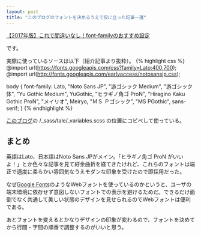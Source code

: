 ```yaml
---
layout: post
title: "このブログのフォントを決めるうえで役に立った記事一選"
---
```

[【2017年版】これで間違いなし！font-familyのおすすめ設定](http://hikineet.com/font-family/)

です。

実際に使っているソースは以下（紹介記事より抜粋）。
{% highlight css %}
@import url(https://fonts.googleapis.com/css?family=Lato:400,700);
@import url(http://fonts.googleapis.com/earlyaccess/notosansjp.css);

body {
    font-family: Lato, "Noto Sans JP", "游ゴシック Medium", "游ゴシック体", "Yu Gothic Medium", YuGothic, "ヒラギノ角ゴ ProN", "Hiragino Kaku Gothic ProN", "メイリオ", Meiryo, "ＭＳ Ｐゴシック", "MS PGothic", sans-serif;
}
{% endhighlight %}

[このブログ](https://github.com/kimizuy/kimizuy_blog)の /_sass/tale/_variables.scss の位置にコピペして使っている。

## まとめ
英語はLato、日本語はNoto Sans JPがメイン。「ヒラギノ角ゴ ProN がいいよ！」とか色々な記事を見て紆余曲折を経てきたけれど、これらのフォントは端正で適度に柔らかい雰囲気なうえモダンな印象を受けたので即採用だった。

なぜ[Google Fonts](https://googlefonts.github.io/japanese/)のようなWebフォントを使っているのかというと、ユーザの端末環境に依存せず意図しないフォントでの表示を避けるためだ。できるだけ面倒でなく共通して美しい状態のデザインを見せられるのでWebフォントは便利である。

あとフォントを変えるとかなりデザインの印象が変わるので、フォントを決めてから行間・字間の順番で調整するのがいいと思う。